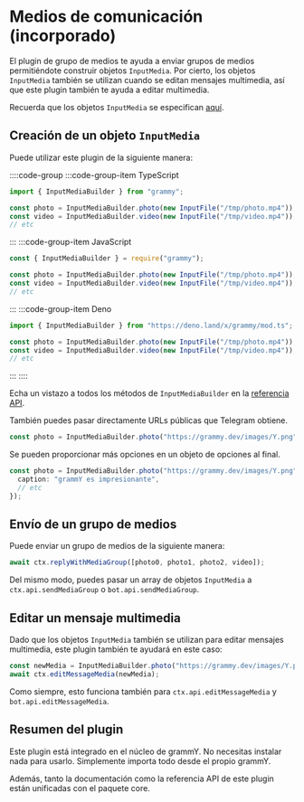 # Medios de comunicación (incorporado)

El plugin de grupo de medios te ayuda a enviar grupos de medios permitiéndote construir objetos `InputMedia`.
Por cierto, los objetos `InputMedia` también se utilizan cuando se editan mensajes multimedia, así que este plugin también te ayuda a editar multimedia.

Recuerda que los objetos `InputMedia` se especifican [aquí](https://core.telegram.org/bots/api#inputmedia).

## Creación de un objeto `InputMedia`

Puede utilizar este plugin de la siguiente manera:

::::code-group
:::code-group-item TypeScript

```ts
import { InputMediaBuilder } from "grammy";

const photo = InputMediaBuilder.photo(new InputFile("/tmp/photo.mp4"));
const video = InputMediaBuilder.video(new InputFile("/tmp/video.mp4"));
// etc
```

:::
:::code-group-item JavaScript

```js
const { InputMediaBuilder } = require("grammy");

const photo = InputMediaBuilder.photo(new InputFile("/tmp/photo.mp4"));
const video = InputMediaBuilder.video(new InputFile("/tmp/video.mp4"));
// etc
```

:::
:::code-group-item Deno

```ts
import { InputMediaBuilder } from "https://deno.land/x/grammy/mod.ts";

const photo = InputMediaBuilder.photo(new InputFile("/tmp/photo.mp4"));
const video = InputMediaBuilder.video(new InputFile("/tmp/video.mp4"));
// etc
```

:::
::::

Echa un vistazo a todos los métodos de `InputMediaBuilder` en la [referencia API](https://deno.land/x/grammy/mod.ts?s=InputMediaBuilder).

También puedes pasar directamente URLs públicas que Telegram obtiene.

```ts
const photo = InputMediaBuilder.photo("https://grammy.dev/images/Y.png");
```

Se pueden proporcionar más opciones en un objeto de opciones al final.

```ts
const photo = InputMediaBuilder.photo("https://grammy.dev/images/Y.png", {
  caption: "grammY es impresionante",
  // etc
});
```

## Envío de un grupo de medios

Puede enviar un grupo de medios de la siguiente manera:

```ts
await ctx.replyWithMediaGroup([photo0, photo1, photo2, video]);
```

Del mismo modo, puedes pasar un array de objetos `InputMedia` a `ctx.api.sendMediaGroup` o `bot.api.sendMediaGroup`.

## Editar un mensaje multimedia

Dado que los objetos `InputMedia` también se utilizan para editar mensajes multimedia, este plugin también te ayudará en este caso:

```ts
const newMedia = InputMediaBuilder.photo("https://grammy.dev/images/Y.png");
await ctx.editMessageMedia(newMedia);
```

Como siempre, esto funciona también para `ctx.api.editMessageMedia` y `bot.api.editMessageMedia`.

## Resumen del plugin

Este plugin está integrado en el núcleo de grammY.
No necesitas instalar nada para usarlo.
Simplemente importa todo desde el propio grammY.

Además, tanto la documentación como la referencia API de este plugin están unificadas con el paquete core.

